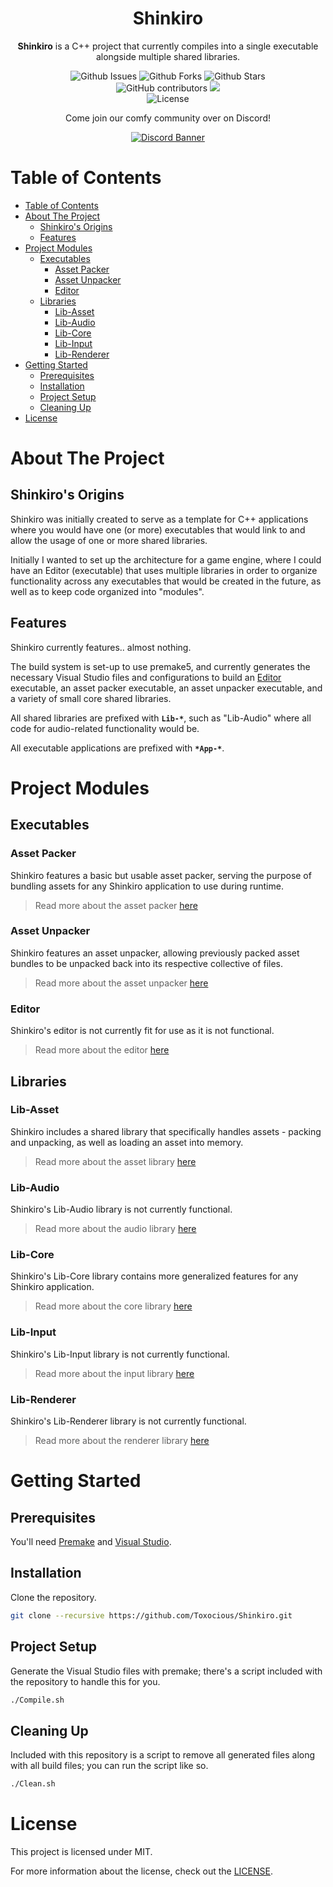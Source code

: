 <div align="center">
  <!-- <img src="./app/images/Assets/banner.png" title="Pokemon Absolute Logo" alt="Pokemon Absolute Logo" /> -->
  <h1 align="center">Shinkiro</h1>

  **Shinkiro** is a C++ project that currently compiles into a single executable alongside multiple shared libraries.

  <img alt="Github Issues" src="https://img.shields.io/github/issues/Toxocious/Shinkiro?style=for-the-badge&logo=appveyor" />
  <img alt="Github Forks" src="https://img.shields.io/github/forks/Toxocious/Shinkiro?style=for-the-badge&logo=appveyor" />
  <img alt="Github Stars" src="https://img.shields.io/github/stars/Toxocious/Shinkiro?style=for-the-badge&logo=appveyor" />
  <br />

  <img alt="GitHub contributors" src="https://img.shields.io/github/contributors/Toxocious/Shinkiro?style=for-the-badge">
    <a href="https://visitorbadge.io/status?path=https%3A%2F%2Fgithub.com%2FToxocious%Shinkiro">
    <img src="https://api.visitorbadge.io/api/visitors?path=https%3A%2F%2Fgithub.com%2FToxocious%Shinkiro&label=Views&countColor=%234a618f&labelStyle=upper" />
  </a>
  <br />

  <img alt="License" src="https://img.shields.io/github/license/Toxocious/Shinkiro?style=for-the-badge&logo=appveyor" />

  Come join our comfy community over on Discord!

  <a href="https://discord.gg/NRZ2zWfpwK" target="_blank">
    <img src="https://discord.com/api/guilds/1002005327555862620/widget.png?style=banner2" alt="Discord Banner" />
  </a>
</div>



# Table of Contents
- [Table of Contents](#table-of-contents)
- [About The Project](#about-the-project)
  - [Shinkiro's Origins](#shinkiros-origins)
  - [Features](#features)
- [Project Modules](#project-modules)
  - [Executables](#executables)
    - [Asset Packer](#asset-packer)
    - [Asset Unpacker](#asset-unpacker)
    - [Editor](#editor)
  - [Libraries](#libraries)
    - [Lib-Asset](#lib-asset)
    - [Lib-Audio](#lib-audio)
    - [Lib-Core](#lib-core)
    - [Lib-Input](#lib-input)
    - [Lib-Renderer](#lib-renderer)
- [Getting Started](#getting-started)
  - [Prerequisites](#prerequisites)
  - [Installation](#installation)
  - [Project Setup](#project-setup)
  - [Cleaning Up](#cleaning-up)
- [License](#license)



# About The Project
## Shinkiro's Origins
Shinkiro was initially created to serve as a template for C++ applications where you would have one (or more) executables that would link to and allow the usage of one or more shared libraries.

Initially I wanted to set up the architecture for a game engine, where I could have an Editor (executable) that uses multiple libraries in order to organize functionality across any executables that would be created in the future, as well as to keep code organized into "modules".

## Features
Shinkiro currently features.. almost nothing.

The build system is set-up to use premake5, and currently generates the necessary Visual Studio files and configurations to build an [Editor](./Projects/Editor/) executable, an asset packer executable, an asset unpacker executable, and a variety of small core shared libraries.

All shared libraries are prefixed with **`Lib-*`**, such as "Lib-Audio" where all code for audio-related functionality would be.

All executable applications are prefixed with **`*App-*`**.

# Project Modules
## Executables
### Asset Packer
Shinkiro features a basic but usable asset packer, serving the purpose of bundling assets for any Shinkiro application to use during runtime.
> Read more about the asset packer [here](./Projects/App-AssetPacker/README.md)

### Asset Unpacker
Shinkiro features an asset unpacker, allowing previously packed asset bundles to be unpacked back into its respective collective of files.
> Read more about the asset unpacker [here](./Projects/App-AssetUnpacker/README.md)

### Editor
Shinkiro's editor is not currently fit for use as it is not functional.
> Read more about the editor [here](./Projects/App-Editor/README.md)

## Libraries
### Lib-Asset
Shinkiro includes a shared library that specifically handles assets - packing and unpacking, as well as loading an asset into memory.
> Read more about the asset library [here](./Projects/Lib-Asset/README.md)

### Lib-Audio
Shinkiro's Lib-Audio library is not currently functional.
> Read more about the audio library [here](./Projects/Lib-Audio/README.md)

### Lib-Core
Shinkiro's Lib-Core library contains more generalized features for any Shinkiro application.
> Read more about the core library [here](./Projects/Lib-Core/README.md)

### Lib-Input
Shinkiro's Lib-Input library is not currently functional.
> Read more about the input library [here](./Projects/Lib-Input/README.md)

### Lib-Renderer
Shinkiro's Lib-Renderer library is not currently functional.
> Read more about the renderer library [here](./Projects/Lib-Renderer/README.md)



# Getting Started
## Prerequisites
You'll need [Premake](https://premake.github.io/download) and [Visual Studio](https://visualstudio.microsoft.com/vs/community/).

## Installation
Clone the repository.

```bash
git clone --recursive https://github.com/Toxocious/Shinkiro.git
```

## Project Setup
Generate the Visual Studio files with premake; there's a script included with the repository to handle this for you.

```sh
./Compile.sh
```

## Cleaning Up
Included with this repository is a script to remove all generated files along with all build files; you can run the script like so.

```sh
./Clean.sh
```



# License
This project is licensed under MIT.

For more information about the license, check out the [LICENSE](LICENSE.md).
